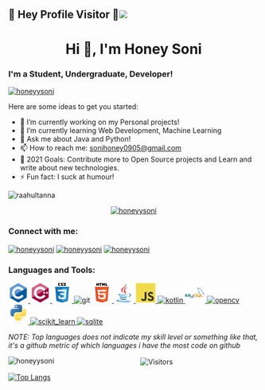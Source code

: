 ## :rainbow: Hey Profile Visitor :eyes:<img src="https://raw.githubusercontent.com/iampavangandhi/iampavangandhi/master/gifs/Hi.gif" width="30px">

<h1 align="center">Hi 👋, I'm Honey Soni</h1>

### I'm a Student, Undergraduate, Developer!
<p align="left"> <a href="https://twitter.com/Honeyyyysonii" target="blank"><img src="https://img.shields.io/twitter/follow/Honeyyyysonii?logo=twitter&style=for-the-badge" alt="honeyysoni" /></a> </p>

<!--
**raahultanna/raahultanna** is a ✨ _special_ ✨ repository because its `README.md` (this file) appears on your GitHub profile. -->

Here are some ideas to get you started:

- 🔭 I’m currently working on my Personal projects!
- 🌱 I’m currently learning Web Development, Machine Learning
- 💬 Ask me about Java and Python!
- 📫 How to reach me: sonihoney0905@gmail.com
- 🥅 2021 Goals: Contribute more to Open Source projects and Learn and write about new technologies.
- ⚡ Fun fact: I suck at humour!

<p align="left"> <img src="https://komarev.com/ghpvc/?username=honeyysoni&label=Profile%20views&color=0e75b6&style=flat" alt="raahultanna" /> </p>
<p align="center"> <a href="https://github.com/ryo-ma/github-profile-trophy"><img src="https://github-profile-trophy.vercel.app/?username=honeyysoni" alt="honeyysoni" /></a> </p>


<h3 align="left">Connect with me:</h3>
<p align="left"> <a href="https://www.linkedin.com/in/honey-soni-990208191/" target="blank"><img align="center" src="https://cdn.jsdelivr.net/npm/simple-icons@3.0.1/icons/linkedin.svg" alt="honeyysoni" height="30" width="40" /></a> <a href="https://twitter.com/Honeyyyysonii" target="blank"><img align="center" src="https://cdn.jsdelivr.net/npm/simple-icons@3.0.1/icons/twitter.svg" alt="honeyysoni" height="30" width="40" /></a> <a href="https://www.instagram.com/honeyy.soniii" target="blank"><img align="center" src="https://cdn.jsdelivr.net/npm/simple-icons@3.0.1/icons/instagram.svg" alt="honeyysoni" height="30" width="40" /></a>
</p>

<h3 align="left">Languages and Tools:</h3>
<p align="left"> <a href="https://www.cprogramming.com/" target="_blank"> <img src="https://raw.githubusercontent.com/devicons/devicon/master/icons/c/c-original.svg" alt="c" width="40" height="40"/> </a> <a href="https://www.w3schools.com/cpp/" target="_blank"> <img src="https://raw.githubusercontent.com/devicons/devicon/master/icons/cplusplus/cplusplus-original.svg" alt="cplusplus" width="40" height="40"/> </a> <a href="https://www.w3schools.com/css/" target="_blank"> <img src="https://raw.githubusercontent.com/devicons/devicon/master/icons/css3/css3-original-wordmark.svg" alt="css3" width="40" height="40"/> </a> <img src="https://www.vectorlogo.zone/logos/git-scm/git-scm-icon.svg" alt="git" width="40" height="40"/> </a> <a href="https://grafana.com" target="_blank"> <a href="https://www.w3.org/html/" target="_blank"> <img src="https://raw.githubusercontent.com/devicons/devicon/master/icons/html5/html5-original-wordmark.svg" alt="html5" width="40" height="40"/> </a> <a href="https://www.java.com" target="_blank"> <img src="https://raw.githubusercontent.com/devicons/devicon/master/icons/java/java-original.svg" alt="java" width="40" height="40"/> </a> <a href="https://developer.mozilla.org/en-US/docs/Web/JavaScript" target="_blank"> <img src="https://raw.githubusercontent.com/devicons/devicon/master/icons/javascript/javascript-original.svg" alt="javascript" width="40" height="40"/> </a> <a href="https://kotlinlang.org" target="_blank"> <img src="https://www.vectorlogo.zone/logos/kotlinlang/kotlinlang-icon.svg" alt="kotlin" width="40" height="40"/> </a> <a href="https://www.mysql.com/" target="_blank"> <img src="https://raw.githubusercontent.com/devicons/devicon/master/icons/mysql/mysql-original-wordmark.svg" alt="mysql" width="40" height="40"/> </a> <a href="https://opencv.org/" target="_blank"> <img src="https://www.vectorlogo.zone/logos/opencv/opencv-icon.svg" alt="opencv" width="40" height="40"/> </a> <a href="https://www.python.org" target="_blank"> <img src="https://raw.githubusercontent.com/devicons/devicon/master/icons/python/python-original.svg" alt="python" width="40" height="40"/> </a> <a href="https://scikit-learn.org/" target="_blank"> <img src="https://upload.wikimedia.org/wikipedia/commons/0/05/Scikit_learn_logo_small.svg" alt="scikit_learn" width="40" height="40"/> </a> <a href="https://www.sqlite.org/" target="_blank"> <img src="https://www.vectorlogo.zone/logos/sqlite/sqlite-icon.svg" alt="sqlite" width="40" height="40"/> </a> </p>
 
_NOTE: Top languages does not indicate my skill level or something like that, it's a github metric of which languages i have the most code on github_

<p><img align="left" src="https://github-readme-stats.vercel.app/api?username=honeyysoni&show_icons=true&locale=en" alt="honeyysoni" /></p>


<p align=center>                          
  <img align=center  src="https://visitor-badge.laobi.icu/badge?page_id=honeyysoni.honeyysoni" alt="Visitors">                    
</p>

[![Top Langs](https://github-readme-stats.vercel.app/api/top-langs/?username=honeyysoni&layout=compact)](https://github.com/honeyysoni/github-readme-stats)


